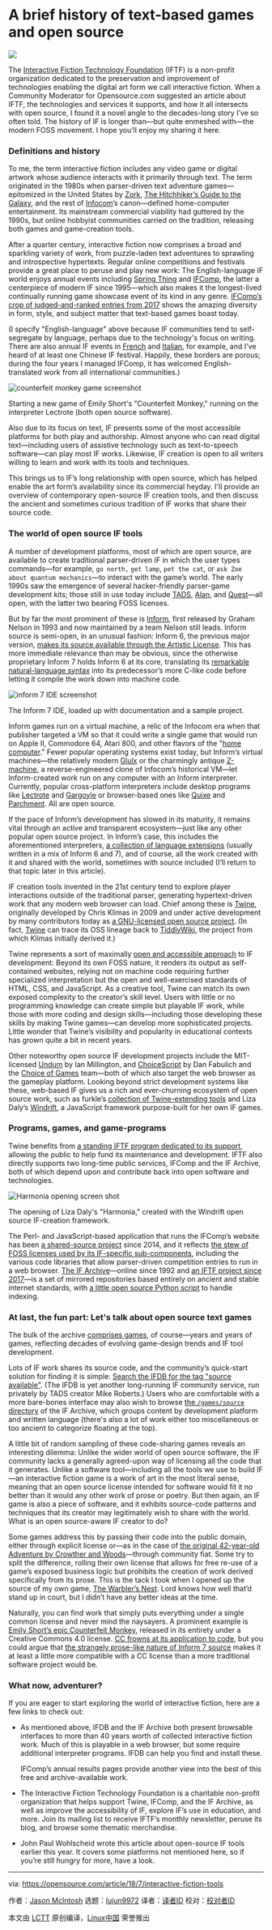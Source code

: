 [#]: collector: (lujun9972)
[#]: translator: (cycoe)
[#]: reviewer: ( )
[#]: publisher: ( )
[#]: url: ( )
[#]: subject: (A brief history of text-based games and open source)
[#]: via: (https://opensource.com/article/18/7/interactive-fiction-tools)
[#]: author: (Jason Mclntosh https://opensource.com/users/jmac)

A brief history of text-based games and open source
======

![](https://opensource.com/sites/default/files/styles/image-full-size/public/lead-images/compass_map_explore_adventure.jpg?itok=ecCoVTrZ)

The [Interactive Fiction Technology Foundation][1] (IFTF) is a non-profit organization dedicated to the preservation and improvement of technologies enabling the digital art form we call interactive fiction. When a Community Moderator for Opensource.com suggested an article about IFTF, the technologies and services it supports, and how it all intersects with open source, I found it a novel angle to the decades-long story I’ve so often told. The history of IF is longer than—but quite enmeshed with—the modern FOSS movement. I hope you’ll enjoy my sharing it here.

### Definitions and history

To me, the term interactive fiction includes any video game or digital artwork whose audience interacts with it primarily through text. The term originated in the 1980s when parser-driven text adventure games—epitomized in the United States by [Zork][2], [The Hitchhiker’s Guide to the Galaxy][3], and the rest of [Infocom][4]’s canon—defined home-computer entertainment. Its mainstream commercial viability had guttered by the 1990s, but online hobbyist communities carried on the tradition, releasing both games and game-creation tools.

After a quarter century, interactive fiction now comprises a broad and sparkling variety of work, from puzzle-laden text adventures to sprawling and introspective hypertexts. Regular online competitions and festivals provide a great place to peruse and play new work: The English-language IF world enjoys annual events including [Spring Thing][5] and [IFComp][6], the latter a centerpiece of modern IF since 1995—which also makes it the longest-lived continually running game showcase event of its kind in any genre. [IFComp’s crop of judged-and-ranked entries from 2017][7] shows the amazing diversity in form, style, and subject matter that text-based games boast today.

(I specify "English-language" above because IF communities tend to self-segregate by language, perhaps due to the technology's focus on writing. There are also annual IF events in [French][8] and [Italian][9], for example, and I've heard of at least one Chinese IF festival. Happily, these borders are porous; during the four years I managed IFComp, it has welcomed English-translated work from all international communities.)

![counterfeit monkey game screenshot][11]

Starting a new game of Emily Short's "Counterfeit Monkey," running on the interpreter Lectrote (both open source software).

Also due to its focus on text, IF presents some of the most accessible platforms for both play and authorship. Almost anyone who can read digital text—including users of assistive technology such as text-to-speech software—can play most IF works. Likewise, IF creation is open to all writers willing to learn and work with its tools and techniques.

This brings us to IF’s long relationship with open source, which has helped enable the art form’s availability since its commercial heyday. I'll provide an overview of contemporary open-source IF creation tools, and then discuss the ancient and sometimes curious tradition of IF works that share their source code.

### The world of open source IF tools

A number of development platforms, most of which are open source, are available to create traditional parser-driven IF in which the user types commands—for example, `go north,` `get lamp`, `pet the cat`, or `ask Zoe about quantum mechanics`—to interact with the game’s world. The early 1990s saw the emergence of several hacker-friendly parser-game development kits; those still in use today include [TADS][12], [Alan][13], and [Quest][14]—all open, with the latter two bearing FOSS licenses.

But by far the most prominent of these is [Inform][15], first released by Graham Nelson in 1993 and now maintained by a team Nelson still leads. Inform source is semi-open, in an unusual fashion: Inform 6, the previous major version, [makes its source available through the Artistic License][16]. This has more immediate relevance than may be obvious, since the otherwise proprietary Inform 7 holds Inform 6 at its core, translating its [remarkable natural-language syntax][17] into its predecessor’s more C-like code before letting it compile the work down into machine code.

![inform 7 IDE screenshot][19]

The Inform 7 IDE, loaded up with documentation and a sample project.

Inform games run on a virtual machine, a relic of the Infocom era when that publisher targeted a VM so that it could write a single game that would run on Apple II, Commodore 64, Atari 800, and other flavors of the "[home computer][20]." Fewer popular operating systems exist today, but Inform’s virtual machines—the relatively modern [Glulx][21] or the charmingly antique [Z-machine][22], a reverse-engineered clone of Infocom’s historical VM—let Inform-created work run on any computer with an Inform interpreter. Currently, popular cross-platform interpreters include desktop programs like [Lectrote][23] and [Gargoyle][24] or browser-based ones like [Quixe][25] and [Parchment][26]. All are open source.

If the pace of Inform’s development has slowed in its maturity, it remains vital through an active and transparent ecosystem—just like any other popular open source project. In Inform’s case, this includes the aforementioned interpreters, [a collection of language extensions][27] (usually written in a mix of Inform 6 and 7), and of course, all the work created with it and shared with the world, sometimes with source included (I’ll return to that topic later in this article).

IF creation tools invented in the 21st century tend to explore player interactions outside of the traditional parser, generating hypertext-driven work that any modern web browser can load. Chief among these is [Twine][28], originally developed by Chris Klimas in 2009 and under active development by many contributors today as [a GNU-licensed open source project][29]. (In fact, [Twine][30] can trace its OSS lineage back to [TiddlyWiki][31], the project from which Klimas initially derived it.)

Twine represents a sort of maximally [open and accessible approach][30] to IF development: Beyond its own FOSS nature, it renders its output as self-contained websites, relying not on machine code requiring further specialized interpretation but the open and well-exercised standards of HTML, CSS, and JavaScript. As a creative tool, Twine can match its own exposed complexity to the creator’s skill level. Users with little or no programming knowledge can create simple but playable IF work, while those with more coding and design skills—including those developing these skills by making Twine games—can develop more sophisticated projects. Little wonder that Twine’s visibility and popularity in educational contexts has grown quite a bit in recent years.

Other noteworthy open source IF development projects include the MIT-licensed [Undum][32] by Ian Millington, and [ChoiceScript][33] by Dan Fabulich and the [Choice of Games][34] team—both of which also target the web browser as the gameplay platform. Looking beyond strict development systems like these, web-based IF gives us a rich and ever-churning ecosystem of open source work, such as furkle’s [collection of Twine-extending tools][35] and Liza Daly’s [Windrift][36], a JavaScript framework purpose-built for her own IF games.

### Programs, games, and game-programs

Twine benefits from [a standing IFTF program dedicated to its support][37], allowing the public to help fund its maintenance and development. IFTF also directly supports two long-time public services, IFComp and the IF Archive, both of which depend upon and contribute back into open software and technologies.

![Harmonia opening screen shot][39]

The opening of Liza Daly's "Harmonia," created with the Windrift open source IF-creation framework.

The Perl- and JavaScript-based application that runs the IFComp’s website has been [a shared-source project][40] since 2014, and it reflects [the stew of FOSS licenses used by its IF-specific sub-components][41], including the various code libraries that allow parser-driven competition entries to run in a web browser. [The IF Archive][42]—online since 1992 and [an IFTF project since 2017][43]—is a set of mirrored repositories based entirely on ancient and stable internet standards, with [a little open source Python script][44] to handle indexing.

### At last, the fun part: Let's talk about open source text games

The bulk of the archive [comprises games][45], of course—years and years of games, reflecting decades of evolving game-design trends and IF tool development.

Lots of IF work shares its source code, and the community’s quick-start solution for finding it is simple: [Search the IFDB for the tag "source available"][46]. (The IFDB is yet another long-running IF community service, run privately by TADS creator Mike Roberts.) Users who are comfortable with a more bare-bones interface may also wish to browse [the `/games/source` directory][47] of the IF Archive, which groups content by development platform and written language (there's also a lot of work either too miscellaneous or too ancient to categorize floating at the top).

A little bit of random sampling of these code-sharing games reveals an interesting dilemma: Unlike the wider world of open source software, the IF community lacks a generally agreed-upon way of licensing all the code that it generates. Unlike a software tool—including all the tools we use to build IF—an interactive fiction game is a work of art in the most literal sense, meaning that an open source license intended for software would fit it no better than it would any other work of prose or poetry. But then again, an IF game is also a piece of software, and it exhibits source-code patterns and techniques that its creator may legitimately wish to share with the world. What is an open source-aware IF creator to do?

Some games address this by passing their code into the public domain, either through explicit license or—as in the case of [the original 42-year-old Adventure by Crowther and Woods][48]—through community fiat. Some try to split the difference, rolling their own license that allows for free re-use of a game’s exposed business logic but prohibits the creation of work derived specifically from its prose. This is the tack I took when I opened up the source of my own game, [The Warbler’s Nest][49]. Lord knows how well that’d stand up in court, but I didn’t have any better ideas at the time.

Naturally, you can find work that simply puts everything under a single common license and never mind the naysayers. A prominent example is [Emily Short’s epic Counterfeit Monkey][50], released in its entirety under a Creative Commons 4.0 license. [CC frowns at its application to code][51], but you could argue that [the strangely prose-like nature of Inform 7 source][52] makes it at least a little more compatible with a CC license than a more traditional software project would be.

### What now, adventurer?

If you are eager to start exploring the world of interactive fiction, here are a few links to check out:


+ As mentioned above, IFDB and the IF Archive both present browsable interfaces to more than 40 years worth of collected interactive fiction work. Much of this is playable in a web browser, but some require additional interpreter programs. IFDB can help you find and install these.

  IFComp’s annual results pages provide another view into the best of this free and archive-available work.

+ The Interactive Fiction Technology Foundation is a charitable non-profit organization that helps support Twine, IFComp, and the IF Archive, as well as improve the accessibility of IF, explore IF’s use in education, and more. Join its mailing list to receive IFTF’s monthly newsletter, peruse its blog, and browse some thematic merchandise.

+ John Paul Wohlscheid wrote this article about open-source IF tools earlier this year. It covers some platforms not mentioned here, so if you’re still hungry for more, have a look.

--------------------------------------------------------------------------------

via: https://opensource.com/article/18/7/interactive-fiction-tools

作者：[Jason Mclntosh][a]
选题：[lujun9972](https://github.com/lujun9972)
译者：[译者ID](https://github.com/译者ID)
校对：[校对者ID](https://github.com/校对者ID)

本文由 [LCTT](https://github.com/LCTT/TranslateProject) 原创编译，[Linux中国](https://linux.cn/) 荣誉推出

[a]:https://opensource.com/users/jmac
[1]:http://iftechfoundation.org/
[2]:https://en.wikipedia.org/wiki/Zork
[3]:https://en.wikipedia.org/wiki/The_Hitchhiker%27s_Guide_to_the_Galaxy_(video_game)
[4]:https://en.wikipedia.org/wiki/Infocom
[5]:http://www.springthing.net/
[6]:http://ifcomp.org/
[7]:https://ifcomp.org/comp/2017
[8]:http://www.fiction-interactive.fr/
[9]:http://www.oldgamesitalia.net/content/marmellata-davventura-2018
[10]:/file/403396
[11]:https://opensource.com/sites/default/files/uploads/monkey.png (counterfeit monkey game screenshot)
[12]:http://tads.org/
[13]:https://www.alanif.se/
[14]:http://textadventures.co.uk/quest/
[15]:http://inform7.com/
[16]:https://github.com/DavidKinder/Inform6
[17]:http://inform7.com/learn/man/RB_4_1.html#e307
[18]:/file/403386
[19]:https://opensource.com/sites/default/files/uploads/inform.png (inform 7 IDE screenshot)
[20]:https://www.youtube.com/watch?v=bu55q_3YtOY
[21]:http://ifwiki.org/index.php/Glulx
[22]:http://ifwiki.org/index.php/Z-machine
[23]:https://github.com/erkyrath/lectrote
[24]:https://github.com/garglk/garglk/
[25]:http://eblong.com/zarf/glulx/quixe/
[26]:https://github.com/curiousdannii/parchment
[27]:https://github.com/i7/extensions
[28]:http://twinery.org/
[29]:https://github.com/klembot/twinejs
[30]:/article/18/7/twine-vs-renpy-interactive-fiction
[31]:https://tiddlywiki.com/
[32]:https://github.com/idmillington/undum
[33]:https://github.com/dfabulich/choicescript
[34]:https://www.choiceofgames.com/
[35]:https://github.com/furkle
[36]:https://github.com/lizadaly/windrift
[37]:http://iftechfoundation.org/committees/twine/
[38]:/file/403391
[39]:https://opensource.com/sites/default/files/uploads/harmonia.png (Harmonia opening screen shot)
[40]:https://github.com/iftechfoundation/ifcomp
[41]:https://github.com/iftechfoundation/ifcomp/blob/master/LICENSE.md
[42]:https://www.ifarchive.org/
[43]:http://blog.iftechfoundation.org/2017-06-30-iftf-is-adopting-the-if-archive.html
[44]:https://github.com/iftechfoundation/ifarchive-ifmap-py
[45]:https://www.ifarchive.org/indexes/if-archiveXgames
[46]:http://ifdb.tads.org/search?sortby=ratu&searchfor=%22source+available%22
[47]:https://www.ifarchive.org/indexes/if-archiveXgamesXsource.html
[48]:http://ifdb.tads.org/viewgame?id=fft6pu91j85y4acv
[49]:https://github.com/jmacdotorg/warblers-nest/
[50]:https://github.com/i7/counterfeit-monkey
[51]:https://creativecommons.org/faq/#can-i-apply-a-creative-commons-license-to-software
[52]:https://github.com/i7/counterfeit-monkey/blob/master/Counterfeit%20Monkey.materials/Extensions/Counterfeit%20Monkey/Liquids.i7x
